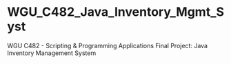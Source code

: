 # WGU_C482_Java_Inventory_Mgmt_Syst
WGU C482 - Scripting &amp; Programming Applications Final Project: Java Inventory Management System
